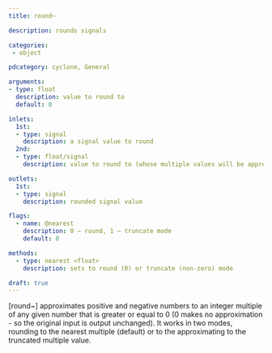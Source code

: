 ```yaml
---
title: round~

description: rounds signals

categories:
 - object

pdcategory: cyclone, General

arguments:
- type: float
  description: value to round to
  default: 0

inlets:
  1st:
  - type: signal
    description: a signal value to round
  2nd:
  - type: float/signal
    description: value to round to (whose multiple values will be approximated to)

outlets:
  1st:
  - type: signal
    description: rounded signal value

flags:
  - name: @nearest
    description: 0 — round, 1 — truncate mode
    default: 0

methods:
  - type: nearest <float>
    description: sets to round (0) or truncate (non-zero) mode

draft: true
---
```


[round~] approximates positive and negative numbers to an integer multiple of any given number that is greater or equal to 0 (0 makes no approximation - so the original input is output unchanged).
It works in two modes, rounding to the nearest multiple (default) or to the approximating to the truncated multiple value.
